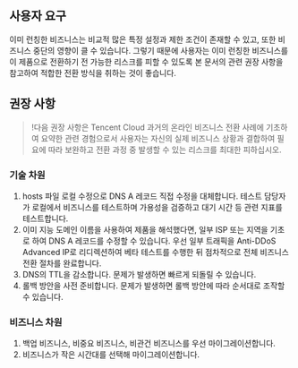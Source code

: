 [//]: # (chinagitpath:XXXXX)

## 사용자 요구
이미 런칭한 비즈니스는 비교적 많은 특정 설정과 제한 조건이 존재할 수 있고, 또한 비즈니스 중단의 영향이 클 수 있습니다. 그렇기 때문에 사용자는 이미 런칭한 비즈니스를 이 제품으로 전환하기 전 가능한 리스크를 피할 수 있도록 본 문서의 관련 권장 사항을 참고하여 적합한 전환 방식을 취하는 것이 좋습니다.

## 권장 사항
>!다음 권장 사항은 Tencent Cloud 과거의 온라인 비즈니스 전환 사례에 기초하여 요약한 관련 경험으로서 사용자는 자신의 실제 비즈니스 상황과 결합하여 필요에 따라 보완하고 전환 과정 중 발생할 수 있는 리스크를 최대한 피하십시오.

### 기술 차원
1.	hosts 파일 로컬 수정으로 DNS A 레코드 직접 수정을 대체합니다. 테스트 담당자가 로컬에서 비즈니스를 테스트하며 가용성을 검증하고 대기 시간 등 관련 지표를 테스트합니다.
2.	이미 지능 도메인 이름을 사용하여 제품을 해석했다면, 일부 ISP 또는 지역을 기초로 하여 DNS A 레코드를 수정할 수 있습니다. 우선 일부 트래픽을 Anti-DDoS Advanced IP로 리디렉션하여 베타 테스트를 수행한 뒤 점차적으로 전체 비즈니스 전환 절차를 완료합니다.
3.	DNS의 TTL을 감소합니다. 문제가 발생하면 빠르게 되돌릴 수 있습니다.
4.	롤백 방안을 사전 준비합니다. 문제가 발생하면 롤백 방안에 따라 순서대로 조작할 수 있습니다.

### 비즈니스 차원
1. 백업 비즈니스, 비중요 비즈니스, 비관건 비즈니스를 우선 마이그레이션합니다.
2. 비즈니스가 작은 시간대를 선택해 마이그레이션합니다.

